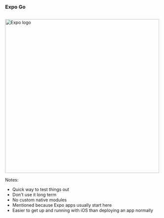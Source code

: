 ### Expo Go
<img height="500" alt="Expo logo" src="img/expo/expo-go.svg" style="margin-top: 1em;">

Notes:
- Quick way to test things out
- Don't use it long term
- No custom native modules
- Mentioned because Expo apps usually start here
- Easier to get up and running with iOS than deploying an app normally
